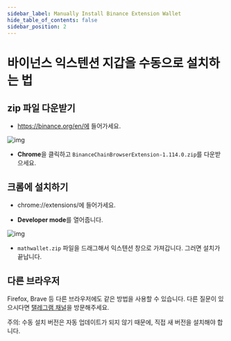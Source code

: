 ```yaml
---
sidebar_label: Manually Install Binance Extension Wallet
hide_table_of_contents: false
sidebar_position: 2
---
```


# 바이넌스 익스텐션 지갑을 수동으로 설치하는 법

## zip 파일 다운받기

- https://binance.org/en/에 들어가세요.

![img](https://lh5.googleusercontent.com/MwqWuCAJS0hJlE-XCcuUbcWDUM2eY-idLD21hVu1_gMSCBMI_9s_lbur3w_m8M8r1InFdAKPKm4nB4A9m7vxfkfOt1kCtl-a_TYUF0SzHvnG6Ywc-cvLGFE_w3z3sOpLHDiJdSt1)

- **Chrome**을 클릭하고 `BinanceChainBrowserExtension-1.114.0.zip`를 다운받으세요.

## 크롬에 설치하기
- chrome://extensions/에 들어가세요.

- **Developer mode**를 열어줍니다.

![img](https://lh4.googleusercontent.com/ffFKR28yRqbarsFLSvRhJR6XRVw85VUCM260joofaSIIAGED_xZOmEqjkY9TZH_7oBiH8XdFum9rJRyOaXlqtPWCrJy1PaBzYIfrfgKGZA8B1Qs6V8rUVWZ7sSkgCG6v6b3WfSKU)

- `mathwallet.zip` 파일을 드래그해서 익스텐션 창으로 가져갑니다. 그러면 설치가 끝납니다.

## 다른 브라우저

Firefox, Brave 등 다른 브라우저에도 같은 방법을 사용할 수 있습니다. 다른 질문이 있으시다면 [탤레그램 채널](https://t.me/bcextensionwallet)을 방문해주세요.

주의: 수동 설치 버전은 자동 업데이트가 되지 않기 때문에, 직접 새 버전을 설치해야 합니다.